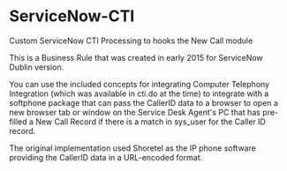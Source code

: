 # ServiceNow-CTI
Custom ServiceNow CTI Processing to hooks the New Call module

This is a Business Rule that was created in early 2015 for ServiceNow Dublin version.

You can use the included concepts for integrating Computer Telephony Integration (which was available in cti.do at the time) to integrate with a softphone package that can pass the CallerID data to a browser to open a new browser tab or window on the Service Desk Agent's PC that has pre-filled a New Call Record if there is a match in sys_user for the Caller ID record. 

The original implementation used Shoretel as the IP phone software providing the CallerID data in a URL-encoded format.
